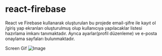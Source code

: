 # react-firebase
React ve Firebase kullanarak oluşturulan bu projede email-şifre ile kayıt ol /giriş yap ekranları oluşturulmuş olup kullanıcıya yapılacaklar listesi hazırlama imkanı tanımaktadır. Ayrıca ayarlar(profil düzenleme) ve e-posta onaylama sayfaları bulunmaktadır.

Screen Gif
![Image](https://github.com/user-attachments/assets/3ac87fa3-5eb6-4b45-86d5-ede9f7bc4d92)
